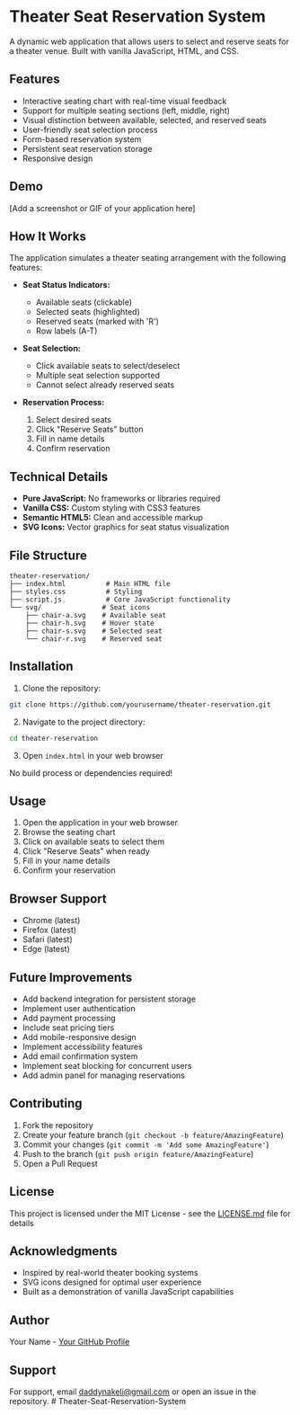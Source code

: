 # Theater Seat Reservation System

A dynamic web application that allows users to select and reserve seats for a theater venue. Built with vanilla JavaScript, HTML, and CSS.

## Features

- Interactive seating chart with real-time visual feedback
- Support for multiple seating sections (left, middle, right)
- Visual distinction between available, selected, and reserved seats
- User-friendly seat selection process
- Form-based reservation system
- Persistent seat reservation storage
- Responsive design

## Demo

[Add a screenshot or GIF of your application here]

## How It Works

The application simulates a theater seating arrangement with the following features:

- **Seat Status Indicators:**

  - Available seats (clickable)
  - Selected seats (highlighted)
  - Reserved seats (marked with 'R')
  - Row labels (A-T)

- **Seat Selection:**

  - Click available seats to select/deselect
  - Multiple seat selection supported
  - Cannot select already reserved seats

- **Reservation Process:**
  1. Select desired seats
  2. Click "Reserve Seats" button
  3. Fill in name details
  4. Confirm reservation

## Technical Details

- **Pure JavaScript:** No frameworks or libraries required
- **Vanilla CSS:** Custom styling with CSS3 features
- **Semantic HTML5:** Clean and accessible markup
- **SVG Icons:** Vector graphics for seat status visualization

## File Structure

```
theater-reservation/
├── index.html          # Main HTML file
├── styles.css          # Styling
├── script.js           # Core JavaScript functionality
└── svg/               # Seat icons
    ├── chair-a.svg    # Available seat
    ├── chair-h.svg    # Hover state
    ├── chair-s.svg    # Selected seat
    └── chair-r.svg    # Reserved seat
```

## Installation

1. Clone the repository:

```bash
git clone https://github.com/yourusername/theater-reservation.git
```

2. Navigate to the project directory:

```bash
cd theater-reservation
```

3. Open `index.html` in your web browser

No build process or dependencies required!

## Usage

1. Open the application in your web browser
2. Browse the seating chart
3. Click on available seats to select them
4. Click "Reserve Seats" when ready
5. Fill in your name details
6. Confirm your reservation

## Browser Support

- Chrome (latest)
- Firefox (latest)
- Safari (latest)
- Edge (latest)

## Future Improvements

- Add backend integration for persistent storage
- Implement user authentication
- Add payment processing
- Include seat pricing tiers
- Add mobile-responsive design
- Implement accessibility features
- Add email confirmation system
- Implement seat blocking for concurrent users
- Add admin panel for managing reservations

## Contributing

1. Fork the repository
2. Create your feature branch (`git checkout -b feature/AmazingFeature`)
3. Commit your changes (`git commit -m 'Add some AmazingFeature'`)
4. Push to the branch (`git push origin feature/AmazingFeature`)
5. Open a Pull Request

## License

This project is licensed under the MIT License - see the [LICENSE.md](LICENSE.md) file for details

## Acknowledgments

- Inspired by real-world theater booking systems
- SVG icons designed for optimal user experience
- Built as a demonstration of vanilla JavaScript capabilities

## Author

Your Name - [Your GitHub Profile](https://github.com/DManLucas)

## Support

For support, email daddynakeli@gmail.com or open an issue in the repository.
#   T h e a t e r - S e a t - R e s e r v a t i o n - S y s t e m  
 